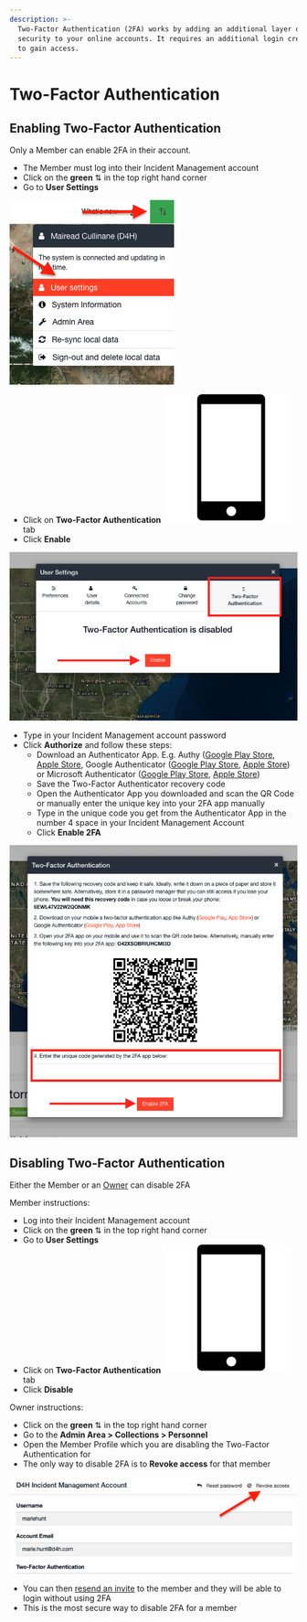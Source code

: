 ```yaml
---
description: >-
  Two-Factor Authentication (2FA) works by adding an additional layer of
  security to your online accounts. It requires an additional login credential,
  to gain access.
---
```


# Two-Factor Authentication

## Enabl**ing** Two-Factor Authentication

Only a Member can enable 2FA in their account.&#x20;

* The Member must log into their Incident Management account
* Click on the **green** ⇅ in the top right hand corner
* Go to **User Settings**

![](<../../.gitbook/assets/Screenshot 2022-03-24 at 10.18.53.png>)

* Click on **Two-Factor Authentication** <img src="../../.gitbook/assets/cell phone.png" alt="" data-size="line">tab
* Click **Enable**

![](<../../.gitbook/assets/Screen Shot 2022-03-21 at 4.34.31 PM.png>)

* Type in your Incident Management account password
* Click **Authorize** and follow these steps:
  * Download an Authenticator App. E.g. Authy ([Google Play Store](https://play.google.com/store/apps/details?id=com.authy.authy), [Apple Store](https://itunes.apple.com/ie/app/authy/id494168017), Google Authenticator ([Google Play Store](https://play.google.com/store/apps/details?id=com.google.android.apps.authenticator2), [Apple Store](https://itunes.apple.com/ie/app/google-authenticator/id388497605)) or Microsoft Authenticator ([Google Play Store](https://play.google.com/store/apps/details?id=com.azure.authenticator), [Apple Store](https://apps.apple.com/us/app/microsoft-authenticator/id983156458))
  * Save the Two-Factor Authenticator recovery code
  * Open the Authenticator App you downloaded and scan the QR Code or manually enter the unique key into your 2FA app manually
  * Type in the unique code you get from the Authenticator App in the number 4 space in your Incident Management Account
  * Click **Enable 2FA**

![](<../../.gitbook/assets/Screen Shot 2022-03-29 at 9.36.32 AM.png>)

## Disabling Two-Factor Authentication

Either the Member or an [Owner](../../user-access/permissions.md) can disable 2FA

Member instructions:

* Log into their Incident Management account
* Click on the **green** ⇅ in the top right hand corner
* Go to **User Settings**
* Click on **Two-Factor Authentication** <img src="../../.gitbook/assets/cell phone.png" alt="" data-size="line">tab
* Click **Disable**

Owner instructions:

* Click on the **green** ⇅ in the top right hand corner
* Go to the **Admin Area > Collections > Personnel**
* Open the Member Profile which you are disabling the Two-Factor Authentication for
* The only way to disable 2FA is to **Revoke access** for that member

![](<../../.gitbook/assets/Screenshot 2022-03-24 at 12.05.29 1.png>)

* &#x20;You can then [resend an invite](https://support.d4h.com/incident-management/personnel/adding-personnel-in-collections) to the member and they will be able to login without using 2FA
* This is the most secure way to disable 2FA for a member
